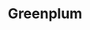 ---
blog: https://greenplum.org/blog
codehost: https://github.com/https://github.com/greenplum-db/gpdb
linkedin: https://linkedin.com/groups/8248250
logohandle: greenplum
sort: greenplum
title: Greenplum
twitter: https://x.com/Greenplum
website: https://greenplum.org/
wikipedia: https://en.wikipedia.org/wiki/Greenplum
youtube: https://youtube.com/channel/UCIC2TGO-4xNSAJFCJXlJNwA
---
